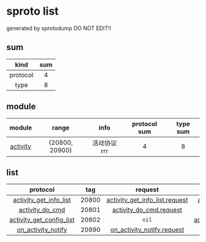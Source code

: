 # sproto list
generated by sprotodump DO NOT EDIT!!


## sum
kind|sum
:------:|:------:
protocol|4
type|8

## module
module|range|info|protocol sum|type sum
:------:|:------:|:------:|:------:|:------:
[activity](https://github.com/alphaflyingfish/autodump/blob/master//./sprotos/activity.sproto)|(20800, 20900)| 活动协议rrr|4|8

## list
protocol|tag|request|response
:------:|:------:|:------:|:------:
[activity_get_info_list](https://github.com/alphaflyingfish/autodump/blob/master//./sprotos/activity.sproto#L24)|20800|[activity_get_info_list.request](https://github.com/alphaflyingfish/autodump/blob/master//./sprotos/activity.sproto#L26)|[activity_get_info_list.response](https://github.com/alphaflyingfish/autodump/blob/master//./sprotos/activity.sproto#L29)
[activity_do_cmd](https://github.com/alphaflyingfish/autodump/blob/master//./sprotos/activity.sproto#L34)|20801|[activity_do_cmd.request](https://github.com/alphaflyingfish/autodump/blob/master//./sprotos/activity.sproto#L36)|[activity_do_cmd.response](https://github.com/alphaflyingfish/autodump/blob/master//./sprotos/activity.sproto#L41)
[activity_get_config_list](https://github.com/alphaflyingfish/autodump/blob/master//./sprotos/activity.sproto#L47)|20802|`nil`|[activity_get_config_list.response](https://github.com/alphaflyingfish/autodump/blob/master//./sprotos/activity.sproto#L51)
[on_activity_notify](https://github.com/alphaflyingfish/autodump/blob/master//./sprotos/activity.sproto#L56)|20890|[on_activity_notify.request](https://github.com/alphaflyingfish/autodump/blob/master//./sprotos/activity.sproto#L58)|`nil`